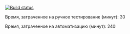 [![Build status](https://ci.appveyor.com/api/projects/status/vruyffhupyyy4q5b?svg=true)](https://ci.appveyor.com/project/DimaZap1990/pattern2)

Время, затраченное на ручное тестирование (минут): 30

Время, затраченное на автоматизацию (минут): 240

